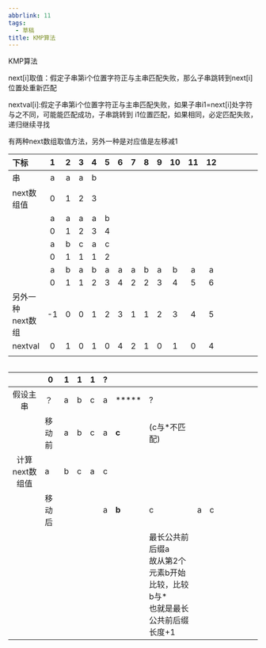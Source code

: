 ```yaml
---
abbrlink: 11
tags:
  - 草稿
title: KMP算法
---
```

KMP算法



next[i]取值：假定子串第i个位置字符正与主串匹配失败，那么子串跳转到next[i]位置处重新匹配

nextval[i]:假定子串第i个位置字符正与主串匹配失败，如果子串i1=next[i]处字符与之不同，可能能匹配成功，子串跳转到 i1位置匹配，如果相同，必定匹配失败，递归继续寻找

有两种next数组取值方法，另外一种是对应值是左移减1

| 下标                   |  1   |  2   |  3   |  4   |  5   |  6   |  7   |  8   |  9   |  10  |  11  |  12  |      |      |      |      |      |      |      |
| :--------------------- | :--: | :--: | :--: | :--: | :--: | :--: | :--: | :--: | :--: | :--: | :--: | :--: | ---- | ---- | ---- | ---- | ---- | ---- | ---- |
| 串                     |  a   |  a   |  a   |  b   |      |      |      |      |      |      |      |      |      |      |      |      |      |      |      |
| next数组值             |  0   |  1   |  2   |  3   |      |      |      |      |      |      |      |      |      |      |      |      |      |      |      |
|                        |  a   |  a   |  a   |  a   |  b   |      |      |      |      |      |      |      |      |      |      |      |      |      |      |
|                        |  0   |  1   |  2   |  3   |  4   |      |      |      |      |      |      |      |      |      |      |      |      |      |      |
|                        |  a   |  b   |  c   |  a   |  c   |      |      |      |      |      |      |      |      |      |      |      |      |      |      |
|                        |  0   |  1   |  1   |  1   |  2   |      |      |      |      |      |      |      |      |      |      |      |      |      |      |
|                        |  a   |  b   |  a   |  b   |  a   |  a   |  a   |  b   |  a   |  b   |  a   |  a   |      |      |      |      |      |      |      |
|                        |  0   |  1   |  1   |  2   |  3   |  4   |  2   |  2   |  3   |  4   |  5   |  6   |      |      |      |      |      |      |      |
| 另外一种<br />next数组 |  -1  |  0   |  0   |  1   |  2   |  3   |  1   |  1   |  2   |  3   |  4   |  5   |      |      |      |      |      |      |      |
| nextval                |  0   |  1   |  0   |  1   |  0   |  4   |  2   |  1   |  0   |  1   |  0   |  4   |      |      |      |      |      |      |      |
|                        |      |      |      |      |      |      |      |      |      |      |      |      |      |      |      |      |      |      |      |

```

```

|                | 0      | 1    | 1    | 1    | ?    |       |                                                              |      |      |      |      |      |      |      |
| :------------: | ------ | ---- | ---- | ---- | ---- | ----- | ------------------------------------------------------------ | ---- | ---- | ---- | ---- | ---- | ---- | ---- |
|    假设主串    | ？     | a    | b    | c    | a    | ***** | ?                                                            |      |      |      |      |      |      |      |
|                | 移动前 | a    | b    | c    | a    | **c** | (c与*不匹配)                                                 |      |      |      |      |      |      |      |
| 计算next数组值 | a      | b    | c    | a    | c    |       |                                                              |      |      |      |      |      |      |      |
|                | 移动后 |      |      |      | a    | **b** | c                                                            | a    | c    |      |      |      |      |      |
|                |        |      |      |      |      |       | 最长公共前后缀a<br />故从第2个元素b开始比较，比较b与*<br />也就是最长公共前后缀长度+1 |      |      |      |      |      |      |      |